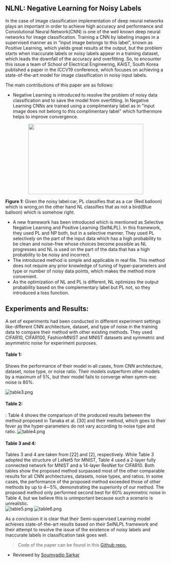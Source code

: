 ## NLNL: Negative Learning for Noisy Labels

 In the case of image classification implementation of deep neural networks plays an important in order to achieve high accuracy and performance and Convolutional Neural Network(CNN) is one of the well known deep neural networks for image classification. Training a CNN by labeling images in a supervised manner as in “input image belongs to this label”, known as Positive Learning, which yields great results at the output, but the problem starts when inaccurate labels or noisy labels appear in a training dataset, which leads the downfall of the accuracy and overfitting. So, to encounter this issue a team of  School of  Electrical Engineering, KAIST, South Korea published a paper in the ICCV19 conference, which focuses on achieving a state-of-the-art model for image classification in noisy input labels. 
 
 The main contributions of this paper are as follows:
 

*	Negative  Learning is introduced to resolve the problem of noisy data classification and to save the model from overfitting. In Negative Learning CNNs are trained using a complimentary label as in "input image does not belong to this complimentary label" which furthermore helps to improve convergence.

<p align="center">
  <img width="360" height="220" src="https://iem-computer-vision.github.io/ICCV19-Paper-Review/images/instance.png">
</p>
 
  **Figure 1:** Given the noisy label:car, PL classifies that as a car (Red balloon) which is wrong,on the other hand NL classifies that as not a bird(Blue balloon) which is somehow right.

* A new framework has been introduced which is mentioned as Selective Negative Learning and Positive Learning (SelNLPL). In this framework, they used PL and NP both, but in a selective manner. They used PL selectively on the part of the input data which has a high probability to be clean and noise-free whose choices become possible as NL progresses and NL is used on the part of the data that has a high probability to be noisy and incorrect. 
* The introduced method is simple and applicable in real file. This method does not require any prior knowledge of tuning of hyper-parameters and type or number of noisy data points, which makes the method more convenient.
* 	As the optimization of  NL and PL is different, NL optimizes the output probability based on the complementary label but PL not, so they introduced a loss function.
              
           


## Experiments and Results:
A set of experiments had been conducted in different experiment settings like-different CNN architecture, dataset, and type of noise in the training data to compare their method with other existing methods. They used CIFAR10, CIFAR100, FashionMNIST and MNIST datasets and symmetric and asymmetric noise for experiment purposes.

#### Table 1: 
Shows the performance of their model in all cases, from CNN architecture, dataset, noise type, or noise ratio. Their models outperform other models by a maximum of 5%, but their model fails to converge when symm-exc noise is 80%.
 
 ![table3.png](https://iem-computer-vision.github.io/ICCV19-Paper-Review/images/table3.png)
#### Table 2: 
: Table 4 shows the comparison of the produced results between the method proposed in Tanaka et al. [30] and their method, which goes to their fever as the hyper-parameters do not vary according to noise type and ratio.
![table4.png](https://iem-computer-vision.github.io/ICCV19-Paper-Review/images/table4.png)

#### Table 3 and 4: 
Tables 3 and 4 are taken from [22] and [2], respectively. While Table 3 adopted the structure of LeNet5 for MNIST, Table 4 used a 2-layer fully connected network for MNIST and a 14-layer ResNet for CIFAR10. Both tables show the proposed method surpassed most of the other comparable results for all CNN architectures, datasets, noise types, and ratios. In some cases, the performance of the proposed method exceeded those of other methods by up to 4∼5%, demonstrating the superiority of our method. The proposed method only performed second best for 60% asymmetric noise in Table 4, but we believe this is unimportant because such a scenario is unrealistic.     
![table5.png](https://iem-computer-vision.github.io/ICCV19-Paper-Review/images/table5.png)
![table6.png](https://iem-computer-vision.github.io/ICCV19-Paper-Review/images/table6.png)

As a conclusion it is clear that their Semi-supervised Learning model achieves state-of-the-art results based on their SelNLPL framework and their attempt to resolve the issue of the existence of noisy labels and inaccurate labels in classification task goes well. 
>Code of the paper can be found in this [Github repo.](https://github.com/ydkim1293/NLNL-Negative-Learning-for-Noisy-Labels)
 
 * Reviewed by [Soumyadip Sarkar](https://github.com/soumya997) 
 
 

